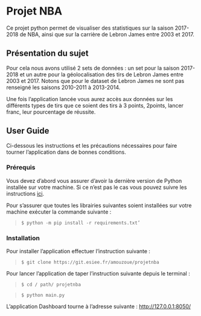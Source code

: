 # Projet NBA 
Ce projet python permet de visualiser des statistiques sur la saison 2017-2018 de NBA, ainsi que sur la carrière de Lebron James entre 2003 et 2017.
## Présentation du sujet
Pour cela nous avons utilisé 2 sets de données : un set pour la saison 2017-2018 et un autre pour la géolocalisation des tirs de Lebron James entre 2003 et 2017. Notons que pour le dataset de Lebron James ne sont pas renseigné les saisons 2010-2011 à 2013-2014.

Une fois l’application lancée vous aurez accès aux données sur les différents types de tirs que ce soient des tirs à 3 points, 2points, lancer franc, leur pourcentage de réussite.

## User Guide 
Ci-dessous les instructions et les précautions nécessaires pour faire tourner l’application dans de bonnes conditions.
### Prérequis 
Vous devez d’abord vous assurer d’avoir la dernière version de Python installée sur votre machine. Si ce n’est pas le cas vous pouvez suivre les instructions [ici](https://www.python.org/downloads/).

Pour s’assurer que toutes les librairies suivantes soient installées sur votre machine exécuter la commande suivante : 
> ` $ python -m pip install -r requirements.txt’ `
### Installation 
Pour installer l’application effectuer l’instruction suivante : 
> ` $ git clone https://git.esiee.fr/amouzoue/projetnba `

Pour lancer l’application de taper l’instruction suivante depuis le terminal : 
> ` $ cd / path/ projetnba `

> ` $ python main.py `

L’application Dashboard tourne à l’adresse suivante : http://127.0.0.1:8050/